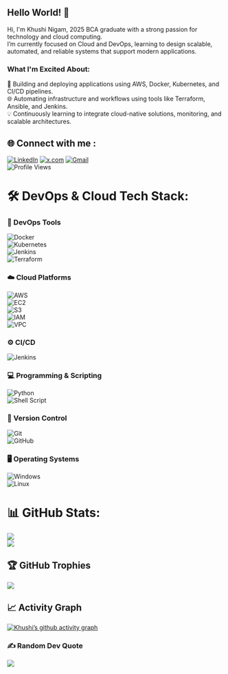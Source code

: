 <!--
**khushiNgm/khushiNgm** is a ✨ _special_ ✨ repository because its `README.md` (this file) appears on your GitHub profile.

Here are some ideas to get you started:

- 🔭 I’m currently working on ...
- 🌱 I’m currently learning ...
- 👯 I’m looking to collaborate on ...
- 🤔 I’m looking for help with ...
- 💬 Ask me about ...
- 📫 How to reach me: ...
- 😄 Pronouns: ...
- ⚡ Fun fact: ...
-->

## Hello World! 👋

Hi, I'm Khushi Nigam, 2025 BCA graduate with a strong passion for technology and cloud computing. </br> I’m currently focused on Cloud and DevOps, learning to design scalable, automated, and reliable systems that support modern applications.

### What I'm Excited About:

🚀 Building and deploying applications using AWS, Docker, Kubernetes, and CI/CD pipelines. </br>
🌐 Automating infrastructure and workflows using tools like Terraform, Ansible, and Jenkins.</br>
💡 Continuously learning to integrate cloud-native solutions, monitoring, and scalable architectures.</br>


## 🌐 Connect with me :
[![LinkedIn](https://img.shields.io/badge/LinkedIn-%230077B5.svg?logo=linkedin&logoColor=white)](https://linkedin.com/in/https://linkedin.com/in/khushi-nigam-635763272/) [![x.com](https://img.shields.io/badge/x.com-%23000000.svg?logo=x.com&logoColor=white)](https://x.com/khushi_nigam04) [![Gmail](https://img.shields.io/badge/Gmail-D14836?logo=gmail&logoColor=white&style=for-the-badge)](mailto:nigamkhushi731@gmail.com)
<br/>
![Profile Views](https://komarev.com/ghpvc/?username=khushiNgm)

# 🛠️ DevOps & Cloud Tech Stack:

### 🚀 DevOps Tools  
![Docker](https://img.shields.io/badge/Docker-%230db7ed.svg?style=for-the-badge&logo=docker&logoColor=white)  
![Kubernetes](https://img.shields.io/badge/Kubernetes-326ce5.svg?style=for-the-badge&logo=kubernetes&logoColor=white)  
![Jenkins](https://img.shields.io/badge/Jenkins-D24939.svg?style=for-the-badge&logo=jenkins&logoColor=white)  
![Terraform](https://img.shields.io/badge/Terraform-844FBA.svg?style=for-the-badge&logo=terraform&logoColor=white)  

### ☁️ Cloud Platforms  
![AWS](https://img.shields.io/badge/AWS-%23FF9900.svg?style=for-the-badge&logo=amazon-aws&logoColor=white)  
![EC2](https://img.shields.io/badge/Amazon%20EC2-FF9900.svg?style=for-the-badge&logo=amazon-ec2&logoColor=white)  
![S3](https://img.shields.io/badge/Amazon%20S3-569A31.svg?style=for-the-badge&logo=amazon-s3&logoColor=white)  
![IAM](https://img.shields.io/badge/AWS%20IAM-FF9900.svg?style=for-the-badge&logo=amazonaws&logoColor=white)  
![VPC](https://img.shields.io/badge/AWS%20VPC-232F3E.svg?style=for-the-badge&logo=amazonaws&logoColor=white)  

### ⚙️ CI/CD  
![Jenkins](https://img.shields.io/badge/Jenkins-D24939.svg?style=for-the-badge&logo=jenkins&logoColor=white)  

### 💻 Programming & Scripting  
![Python](https://img.shields.io/badge/Python-3776AB.svg?style=for-the-badge&logo=python&logoColor=white)  
![Shell Script](https://img.shields.io/badge/Shell_Script-121011.svg?style=for-the-badge&logo=gnu-bash&logoColor=white)  

### 📂 Version Control  
![Git](https://img.shields.io/badge/Git-F05032.svg?style=for-the-badge&logo=git&logoColor=white)  
![GitHub](https://img.shields.io/badge/GitHub-181717.svg?style=for-the-badge&logo=github&logoColor=white)  

### 🖥️ Operating Systems  
![Windows](https://img.shields.io/badge/Windows-0078D6.svg?style=for-the-badge&logo=windows&logoColor=white)  
![Linux](https://img.shields.io/badge/Linux-FCC624.svg?style=for-the-badge&logo=linux&logoColor=black)  


# 📊 GitHub Stats:
![](https://github-readme-streak-stats.herokuapp.com/?user=khushiNgm&theme=midnight-purple&hide_border=false)<br/>
![](https://github-readme-stats.vercel.app/api/top-langs/?username=khushiNgm&theme=midnight-purple&hide_border=false&include_all_commits=false&count_private=false&layout=compact)

## 🏆 GitHub Trophies
![](https://github-profile-trophy.vercel.app/?username=khushiNgm&theme=darkhub&no-frame=true&no-bg=false&margin-w=4)

## 📈 Activity Graph
[![Khushi’s github activity graph](https://github-readme-activity-graph.vercel.app/graph?username=khushiNgm&theme=github-compact)](https://github.com/ashutosh00710/github-readme-activity-graph)

### ✍️ Random Dev Quote
![](https://quotes-github-readme.vercel.app/api?type=horizontal&theme=dark)
